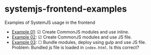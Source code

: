 # systemjs-frontend-examples
Examples of SystemJS usage in the frontend

- [Example 01](example01/README.md): &#9745; Create CommonJS modules and use inline.
- [Example 02](example02/README.md): &#9745; Create CommonJS modules and use JS file.
- [Example 03](example03/README.md): &#9744; Bundle modules, deploy using gulp and use JS file. Problem: Bundled js file is loaded in `index.html`. Is this correct?
